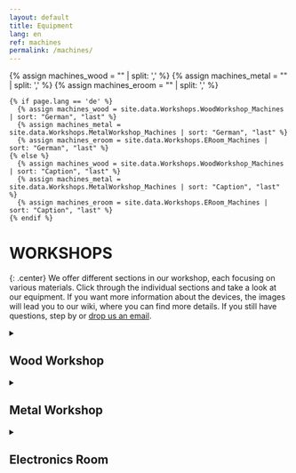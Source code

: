 ```yaml
---
layout: default
title: Equipment
lang: en
ref: machines
permalink: /machines/
---
```


{% assign machines_wood = "" | split: ',' %}
{% assign machines_metal = "" | split: ',' %}
{% assign machines_eroom = "" | split: ',' %}

    {% if page.lang == 'de' %}
      {% assign machines_wood = site.data.Workshops.WoodWorkshop_Machines | sort: "German", "last" %}
      {% assign machines_metal = site.data.Workshops.MetalWorkshop_Machines | sort: "German", "last" %}
      {% assign machines_eroom = site.data.Workshops.ERoom_Machines | sort: "German", "last" %}
    {% else %}
      {% assign machines_wood = site.data.Workshops.WoodWorkshop_Machines | sort: "Caption", "last" %}
      {% assign machines_metal = site.data.Workshops.MetalWorkshop_Machines | sort: "Caption", "last" %}
      {% assign machines_eroom = site.data.Workshops.ERoom_Machines | sort: "Caption", "last" %}
    {% endif %}

# WORKSHOPS
{: .center}
We offer different sections in our workshop, each focusing on various materials. Click through the individual sections and take a look at our equipment. If you want more information about the devices, the images will lead you to our wiki, where you can find more details. If you still have questions, step by or [drop us an email](/kontakt).

<details>
<summary><h2>Wood Workshop</h2></summary>
<div class="machines">
{% for machine in machines_wood %}
  <div class="machine-container">
    <a class="machine-image" href = "{{machine['MachineTypeUrl']}}">
      <img src="{{ machine['Image'] | replace: 'File:', 'Special:Redirect/file/' | append: '?width=400%26height=400' }}">
    </a>
    <b class="machine-name">{% if page.lang == 'de' %}{{machine["German"]}}{% else %}{{machine["Caption"]}}{% endif %}</b>
  </div>
{% endfor %}
</div>
</details>
<details>
<summary><h2>Metal Workshop</h2></summary>

<div class="machines">
{% for machine in machines_metal %}
  <div class="machine-container">
    <a class="machine-image" href = "{{machine['MachineTypeUrl']}}">
      <img src="{{ machine['Image'] | replace: 'File:', 'Special:Redirect/file/' | append: '?width=400%26height=400' }}">
    </a>
    <b class="machine-name">{% if page.lang == 'de' %}{{machine["German"]}}{% else %}{{machine["Caption"]}}{% endif %}</b>
  </div>
{% endfor %}
</div>
</details>
<details>
<summary><h2>Electronics Room</h2></summary>

<div class="machines">
{% for machine in machines_eroom %}
  <div class="machine-container">
    <a class="machine-image" href = "{{machine['MachineTypeUrl']}}">
      <img src="{{ machine['Image'] | replace: 'File:', 'Special:Redirect/file/' | append: '?width=400%26height=400' }}">
    </a>
    <b class="machine-name">{% if page.lang == 'de' %}{{machine["German"]}}{% else %}{{machine["Caption"]}}{% endif %}</b>
  </div>
{% endfor %}
</div>
</details>